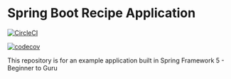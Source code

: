 # Spring Boot Recipe Application

[![CircleCI](https://circleci.com/gh/springframeworkguru/spring5-recipe-app.svg?style=svg)](https://circleci.com/gh/springframeworkguru/spring5-recipe-app)

[![codecov](https://codecov.io/gh/johnsales/spring5-recipe-app/branch/master/graph/badge.svg)](https://codecov.io/gh/johnsales/spring5-recipe-app)

This repository is for an example application built in Spring Framework 5 - Beginner to Guru

